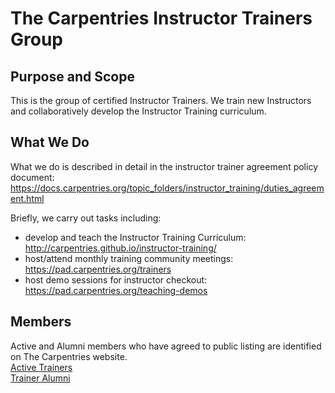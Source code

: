 # The Carpentries Instructor Trainers Group

## Purpose and Scope

This is the group of certified Instructor Trainers. We train new Instructors and collaboratively develop the Instructor Training curriculum.

## What We Do
What we do is described in detail in the instructor trainer agreement policy document: https://docs.carpentries.org/topic_folders/instructor_training/duties_agreement.html

Briefly, we carry out tasks including:
- develop and teach the Instructor Training Curriculum: http://carpentries.github.io/instructor-training/
- host/attend monthly training community meetings: https://pad.carpentries.org/trainers
- host demo sessions for instructor checkout: https://pad.carpentries.org/teaching-demos

## Members
Active and Alumni members who have agreed to public listing are identified on The Carpentries website.  
[Active Trainers](https://carpentries.org/trainers/)  
[Trainer Alumni](https://carpentries.org/trainer_alumni/)
